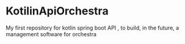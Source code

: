 # KotilinApiOrchestra
My first repository for kotlin spring boot API , to build, in the future, a management software for orchestra
